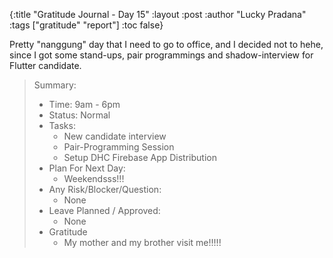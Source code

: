 {:title "Gratitude Journal - Day 15"
:layout :post
:author "Lucky Pradana"   
:tags  ["gratitude" "report"]
:toc false}

Pretty "nanggung" day that I need to go to office, and I decided not to hehe, since I got some stand-ups, pair programmings and shadow-interview for Flutter candidate.

> Summary:
> - Time: 9am - 6pm
> - Status: Normal
> - Tasks:
>   - New candidate interview
>   - Pair-Programming Session
>   - Setup DHC Firebase App Distribution 
> - Plan For Next Day:
>   - Weekendsss!!!
> - Any Risk/Blocker/Question:
>   - None
> - Leave Planned / Approved:
>   - None
> - Gratitude
>   - My mother and my brother visit me!!!!!     
